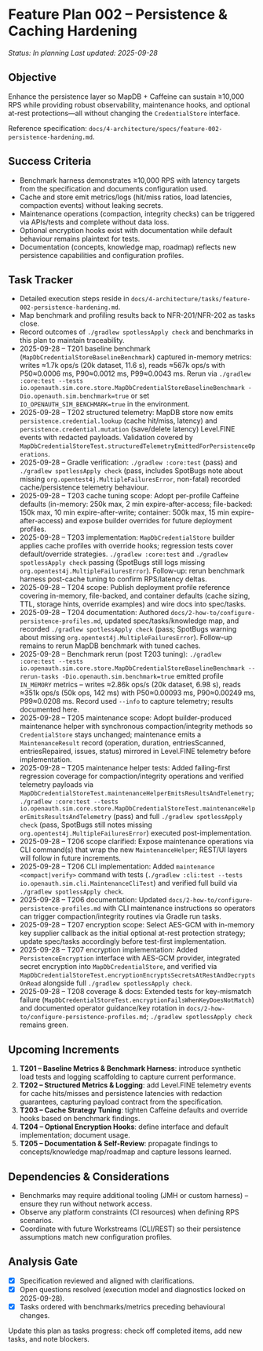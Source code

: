 # Feature Plan 002 – Persistence & Caching Hardening

_Status: In planning_
_Last updated: 2025-09-28_

## Objective
Enhance the persistence layer so MapDB + Caffeine can sustain ≥10,000 RPS while providing robust observability, maintenance hooks, and optional at-rest protections—all without changing the `CredentialStore` interface.

Reference specification: `docs/4-architecture/specs/feature-002-persistence-hardening.md`.

## Success Criteria
- Benchmark harness demonstrates ≥10,000 RPS with latency targets from the specification and documents configuration used.
- Cache and store emit metrics/logs (hit/miss ratios, load latencies, compaction events) without leaking secrets.
- Maintenance operations (compaction, integrity checks) can be triggered via APIs/tests and complete without data loss.
- Optional encryption hooks exist with documentation while default behaviour remains plaintext for tests.
- Documentation (concepts, knowledge map, roadmap) reflects new persistence capabilities and configuration profiles.

## Task Tracker
- Detailed execution steps reside in `docs/4-architecture/tasks/feature-002-persistence-hardening.md`.
- Map benchmark and profiling results back to NFR-201/NFR-202 as tasks close.
- Record outcomes of `./gradlew spotlessApply check` and benchmarks in this plan to maintain traceability.
- 2025-09-28 – T201 baseline benchmark (`MapDbCredentialStoreBaselineBenchmark`) captured in-memory metrics: writes ≈1.7k ops/s (20k dataset, 11.6 s), reads ≈567k ops/s with P50≈0.0006 ms, P90≈0.0012 ms, P99≈0.0043 ms. Rerun via `./gradlew :core:test --tests io.openauth.sim.core.store.MapDbCredentialStoreBaselineBenchmark -Dio.openauth.sim.benchmark=true` or set `IO_OPENAUTH_SIM_BENCHMARK=true` in the environment.
- 2025-09-28 – T202 structured telemetry: MapDB store now emits `persistence.credential.lookup` (cache hit/miss, latency) and `persistence.credential.mutation` (save/delete latency) Level.FINE events with redacted payloads. Validation covered by `MapDbCredentialStoreTest.structuredTelemetryEmittedForPersistenceOperations`.
- 2025-09-28 – Gradle verification: `./gradlew :core:test` (pass) and `./gradlew spotlessApply check` (pass, includes SpotBugs note about missing `org.opentest4j.MultipleFailuresError`, non-fatal) recorded cache/persistence telemetry behaviour.
- 2025-09-28 – T203 cache tuning scope: Adopt per-profile Caffeine defaults (in-memory: 250k max, 2 min expire-after-access; file-backed: 150k max, 10 min expire-after-write; container: 500k max, 15 min expire-after-access) and expose builder overrides for future deployment profiles.
- 2025-09-28 – T203 implementation: `MapDbCredentialStore` builder applies cache profiles with override hooks; regression tests cover default/override strategies. `./gradlew :core:test` and `./gradlew spotlessApply check` passing (SpotBugs still logs missing `org.opentest4j.MultipleFailuresError`). Follow-up: rerun benchmark harness post-cache tuning to confirm RPS/latency deltas.
- 2025-09-28 – T204 scope: Publish deployment profile reference covering in-memory, file-backed, and container defaults (cache sizing, TTL, storage hints, override examples) and wire docs into spec/tasks.
- 2025-09-28 – T204 documentation: Authored `docs/2-how-to/configure-persistence-profiles.md`, updated spec/tasks/knowledge map, and recorded `./gradlew spotlessApply check` (pass; SpotBugs warning about missing `org.opentest4j.MultipleFailuresError`). Follow-up remains to rerun MapDB benchmark with tuned caches.
- 2025-09-28 – Benchmark rerun (post T203 tuning): `./gradlew :core:test --tests io.openauth.sim.core.store.MapDbCredentialStoreBaselineBenchmark --rerun-tasks -Dio.openauth.sim.benchmark=true` emitted profile `IN_MEMORY` metrics – writes ≈2.86k ops/s (20k dataset, 6.98 s), reads ≈351k ops/s (50k ops, 142 ms) with P50≈0.00093 ms, P90≈0.00249 ms, P99≈0.0208 ms. Record used `--info` to capture telemetry; results documented here.
- 2025-09-28 – T205 maintenance scope: Adopt builder-produced maintenance helper with synchronous compaction/integrity methods so `CredentialStore` stays unchanged; maintenance emits a `MaintenanceResult` record (operation, duration, entriesScanned, entriesRepaired, issues, status) mirrored in Level.FINE telemetry before implementation.
- 2025-09-28 – T205 maintenance helper tests: Added failing-first regression coverage for compaction/integrity operations and verified telemetry payloads via `MapDbCredentialStoreTest.maintenanceHelperEmitsResultsAndTelemetry`; `./gradlew :core:test --tests io.openauth.sim.core.store.MapDbCredentialStoreTest.maintenanceHelperEmitsResultsAndTelemetry` (pass) and full `./gradlew spotlessApply check` (pass, SpotBugs still notes missing `org.opentest4j.MultipleFailuresError`) executed post-implementation.
- 2025-09-28 – T206 scope clarified: Expose maintenance operations via CLI command(s) that wrap the new `MaintenanceHelper`; REST/UI layers will follow in future increments.
- 2025-09-28 – T206 CLI implementation: Added `maintenance <compact|verify>` command with tests (`./gradlew :cli:test --tests io.openauth.sim.cli.MaintenanceCliTest`) and verified full build via `./gradlew spotlessApply check`.
- 2025-09-28 – T206 documentation: Updated `docs/2-how-to/configure-persistence-profiles.md` with CLI maintenance instructions so operators can trigger compaction/integrity routines via Gradle run tasks.
- 2025-09-28 – T207 encryption scope: Select AES-GCM with in-memory key supplier callback as the initial optional at-rest protection strategy; update spec/tasks accordingly before test-first implementation.
- 2025-09-28 – T207 encryption implementation: Added `PersistenceEncryption` interface with AES-GCM provider, integrated secret encryption into `MapDbCredentialStore`, and verified via `MapDbCredentialStoreTest.encryptionEncryptsSecretsAtRestAndDecryptsOnRead` alongside full `./gradlew spotlessApply check`.
- 2025-09-28 – T208 coverage & docs: Extended tests for key-mismatch failure (`MapDbCredentialStoreTest.encryptionFailsWhenKeyDoesNotMatch`) and documented operator guidance/key rotation in `docs/2-how-to/configure-persistence-profiles.md`; `./gradlew spotlessApply check` remains green.

## Upcoming Increments
1. **T201 – Baseline Metrics & Benchmark Harness**: introduce synthetic load tests and logging scaffolding to capture current performance.
2. **T202 – Structured Metrics & Logging**: add Level.FINE telemetry events for cache hits/misses and persistence latencies with redaction guarantees, capturing payload contract from the specification.
3. **T203 – Cache Strategy Tuning**: tighten Caffeine defaults and override hooks based on benchmark findings.
4. **T204 – Optional Encryption Hooks**: define interface and default implementation; document usage.
5. **T205 – Documentation & Self-Review**: propagate findings to concepts/knowledge map/roadmap and capture lessons learned.

## Dependencies & Considerations
- Benchmarks may require additional tooling (JMH or custom harness) – ensure they run without network access.
- Observe any platform constraints (CI resources) when defining RPS scenarios.
- Coordinate with future Workstreams (CLI/REST) so their persistence assumptions match new configuration profiles.

## Analysis Gate
- [x] Specification reviewed and aligned with clarifications.
- [x] Open questions resolved (execution model and diagnostics locked on 2025-09-28).
- [x] Tasks ordered with benchmarks/metrics preceding behavioural changes.

Update this plan as tasks progress: check off completed items, add new tasks, and note blockers.
